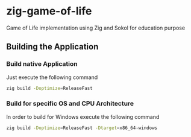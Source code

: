 # zig-game-of-life
Game of Life implementation using Zig and Sokol for education purpose

## Building the Application

### Build native Application
Just execute the following command
```bash
zig build -Doptimize=ReleaseFast
```

### Build for specific OS and CPU Architecture
In order to build for Windows execute the following command
```bash
zig build -Doptimize=ReleaseFast -Dtarget=x86_64-windows
```


